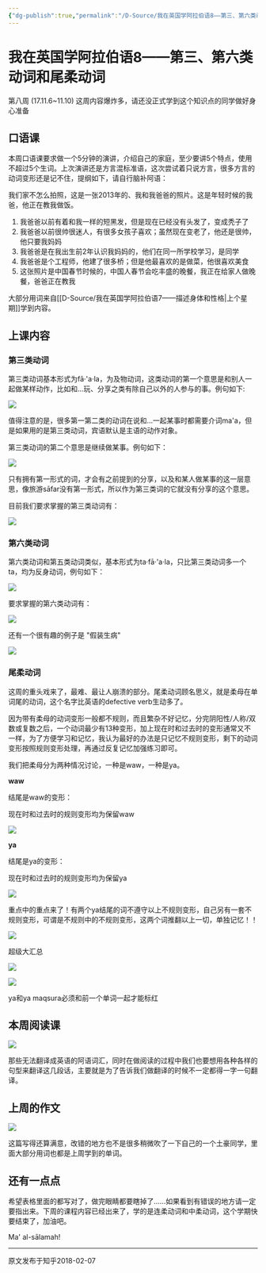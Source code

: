 ```yaml
---
{"dg-publish":true,"permalink":"/D-Source/我在英国学阿拉伯语8——第三、第六类动词和尾柔动词/"}
---
```


# 我在英国学阿拉伯语8——第三、第六类动词和尾柔动词
第八周 (17.11.6~11.10) 这周内容爆炸多，请还没正式学到这个知识点的同学做好身心准备

## 口语课

本周口语课要求做一个5分钟的演讲，介绍自己的家庭，至少要讲5个特点，使用不超过5个生词。上次演讲还是方言混标准语，这次尝试着只说方言，很多方言的动词变形还是记不住，提纲如下，请自行脑补阿语：

我们家不怎么拍照，这是一张2013年的、我和我爸爸的照片。这是年轻时候的我爸，他正在教我做饭。

1. 我爸爸以前有着和我一样的短黑发，但是现在已经没有头发了，变成秃子了
2. 我爸爸以前很帅很迷人，有很多女孩子喜欢；虽然现在变老了，他还是很帅，他只要我妈妈
3. 我爸爸是在我出生前2年认识我妈妈的，他们在同一所学校学习，是同学
4. 我爸爸是个工程师，他建了很多桥；但是他最喜欢的是做菜，他很喜欢美食
5. 这张照片是中国春节时候的，中国人春节会吃丰盛的晚餐，我正在给家人做晚餐，爸爸正在教我

大部分用词来自[[D-Source/我在英国学阿拉伯语7——描述身体和性格\|上个星期]]学到内容。

  
## 上课内容

### 第三类动词

第三类动词基本形式为fā·'a·la，为及物动词，这类动词的第一个意思是和别人一起做某样动作，比如和...玩、分享之类有除自己以外的人参与的事。例句如下:

![](https://pic1.zhimg.com/80/v2-032f64ac708c6f236ce45c51e66a5404_720w.webp)

值得注意的是，很多第一第二类的动词在说和...一起某事时都需要介词ma'a，但是如果用的是第三类动词，宾语默认是主语的动作对象。

  

第三类动词的第二个意思是继续做某事。例句如下：

![](https://pic1.zhimg.com/80/v2-d58ab70d3a5b22039633c583e85187a8_720w.webp)

  

只有拥有第一形式的词，才会有之前提到的分享，以及和某人做某事的这一层意思，像旅游sāfar没有第一形式，所以作为第三类词的它就没有分享的这个意思。

  

目前我们要求掌握的第三类动词有：

![](https://pic3.zhimg.com/80/v2-c87e20a932e6e8e52035cac0df268806_720w.webp)

  

### 第六类动词

第六类动词和第五类动词类似，基本形式为ta·fā·'a·la，只比第三类动词多一个ta，均为反身动词，例句如下：

![](https://pic2.zhimg.com/80/v2-47a828335b1b97aeb5f6114791f2a441_720w.webp)

要求掌握的第六类动词有：

![](https://pic3.zhimg.com/80/v2-c9381675ffca23a116d2364a530475d2_720w.webp)

还有一个很有趣的例子是 "假装生病"

![](https://pic4.zhimg.com/80/v2-acbe1f3480fcf7b2a764188505c7381f_720w.webp)

  

### 尾柔动词

这周的重头戏来了，最难、最让人崩溃的部分。尾柔动词顾名思义，就是柔母在单词尾的动词，这个名字比英语的defective verb生动多了。

  

因为带有柔母的动词变形一般都不规则，而且繁杂不好记忆，分完阴阳性/人称/双数或复数之后，一个动词最少有13种变形，加上现在时和过去时的变形通常又不一样，为了方便学习和记忆，我认为最好的办法是只记忆不规则变形，剩下的动词变形按照规则变形处理，再通过反复记忆加强练习即可。

  

我们把柔母分为两种情况讨论，一种是waw，一种是ya。

  

**waw**

结尾是waw的变形：

现在时和过去时的规则变形均为保留waw

![](https://pic1.zhimg.com/80/v2-154c116ad2cb9e26185bda93bee13c60_720w.webp)

**ya**

结尾是ya的变形：

现在时和过去时的规则变形均为保留ya

![](https://pic4.zhimg.com/80/v2-83f7c00860e1af4c053b7ff93444bdbb_720w.webp)

重点中的重点来了！有两个ya结尾的词不遵守以上不规则变形，自己另有一套不规则变形，可谓是不规则中的不规则变形，这两个词推翻以上一切，单独记忆！！

![](https://pic4.zhimg.com/80/v2-ea3c09b0e6c942f4099998acb3aecc37_720w.webp)

超级大汇总

![](https://pic1.zhimg.com/80/v2-0146997d8c4d0cb0d2427c15f0d1eaa0_720w.webp)

![](https://pic3.zhimg.com/80/v2-0fc2e15b81a071a75099bfb3273e5e16_720w.webp)

ya和ya maqsura必须和前一个单词一起才能标红

## 本周阅读课

![](https://pic3.zhimg.com/80/v2-ded0f25c4ca9bc0e938128cb33cafd2e_720w.webp)

那些无法翻译成英语的阿语词汇，同时在做阅读的过程中我们也要想用各种各样的句型来翻译这几段话，主要就是为了告诉我们做翻译的时候不一定都得一字一句翻译。

  

## 上周的作文

![](https://pic4.zhimg.com/80/v2-c91ce9be79b6ac043acdf0ff65ba7573_720w.webp)

这篇写得还算满意，改错的地方也不是很多稍微吹了一下自己的一个土豪同学，里面大部分用词也都是上周学到的单词。

  
## 还有一点点

希望表格里面的都写对了，做完眼睛都要瞎掉了……如果看到有错误的地方请一定要指出来。下周的课程内容已经出来了，学的是连柔动词和中柔动词，这个学期快要结束了，加油吧。

  

Ma' al-sālamah!

---
原文发布于知乎2018-02-07